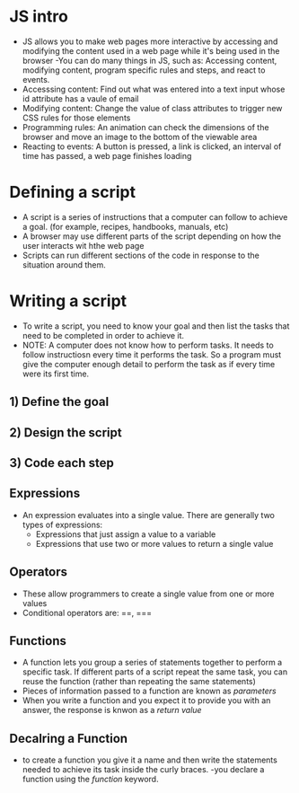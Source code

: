 # JS intro
 - JS allows you to make web pages more interactive by accessing and modifying the content used in a web page while it's being used in the browser
 -You can do many things in JS, such as: Accessing content, modifying content, program specific rules and steps, and react to events.
  - Accesssing content: Find out what was entered into a text input whose id attribute has a vaule of email
  - Modifying content: Change the value of class attributes to trigger new CSS rules for those elements
  - Programming rules: An animation can check the dimensions of the browser and move an image to the bottom of the viewable area
  - Reacting to events: A button is pressed, a link is clicked, an interval of time has passed, a web page finishes loading

# Defining a script
   - A script is a series of instructions that a computer can follow to achieve a goal. (for example, recipes, handbooks, manuals, etc)
   - A browser may use different parts of the script depending on how the user interacts wit hthe web page
   - Scripts can run different sections of the code in response to the situation around them.

# Writing a script
 - To write a script, you need to know your goal and then list the tasks that need to be completed in order to achieve it.
 - NOTE: A computer does not know how to perform tasks. It needs to follow instructiosn every time it performs the task. So a program must give the computer enough detail to perform the task as if every time were its first time.

## 1) Define the goal
## 2) Design the script
## 3) Code each step

## Expressions
 - An expression evaluates into a single value. There are generally two types of expressions:
   - Expressions that just assign a value to a variable
   - Expressions that use two or more values to return a single value

## Operators
 - These allow programmers to create a single value from one or more values
 - Conditional operators are: ==, ===

## Functions
 - A function lets you group a series of statements together to perform a specific task. If different parts of a script repeat the same task, you can reuse the function (rather than repeating the same statements)
 - Pieces of information passed to a function are known as *parameters*
 - When you write a function and you expect it to provide you with an answer, the response is knwon as a *return value*

## Decalring a Function
 - to create a function you give it a name and then write the statements needed to achieve its task inside the curly braces.
 -you declare a function using the *function* keyword. 


